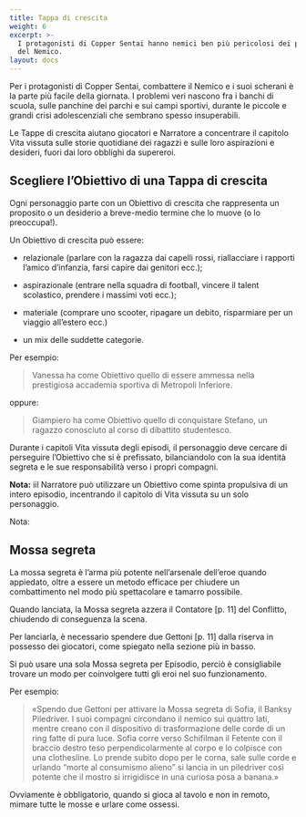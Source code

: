 ```yaml
---
title: Tappa di crescita
weight: 6
excerpt: >-
  I protagonisti di Copper Sentai hanno nemici ben più pericolosi dei pupazzi
  del Nemico.
layout: docs
---
```

Per i protagonisti di Copper Sentai, combattere il Nemico e i suoi scherani è la parte più facile della giornata. I problemi veri nascono fra i banchi di scuola, sulle panchine dei parchi e sui campi sportivi, durante le piccole e grandi crisi adolescenziali che sembrano spesso insuperabili.

Le Tappe di crescita aiutano giocatori e Narratore a concentrare il capitolo Vita vissuta sulle storie quotidiane dei ragazzi e sulle loro aspirazioni e desideri, fuori dai loro obblighi da supereroi.

## Scegliere l’Obiettivo di una Tappa di crescita

Ogni personaggio parte con un Obiettivo di crescita che rappresenta un proposito o un desiderio a breve-medio termine che lo muove (o lo preoccupa!).

Un Obiettivo di crescita può essere:

*   relazionale (parlare con la ragazza dai capelli rossi, riallacciare i rapporti l’amico d’infanzia, farsi capire dai genitori ecc.);

*   aspirazionale (entrare nella squadra di football, vincere il talent scolastico, prendere i massimi voti ecc.);

*   materiale (comprare uno scooter, ripagare un debito, risparmiare per un viaggio all’estero ecc.)

*   un mix delle suddette categorie.

Per esempio:

> Vanessa ha come Obiettivo quello di essere ammessa nella prestigiosa accademia sportiva di Metropoli Inferiore.

oppure:

> Giampiero ha come Obiettivo quello di conquistare Stefano, un ragazzo conosciuto al corso di dibattito studentesco.

Durante i capitoli Vita vissuta degli episodi, il personaggio deve cercare di perseguire l’Obiettivo che si è prefissato, bilanciandolo con la sua identità segreta e le sue responsabilità verso i propri compagni.

<div class="note"><strong>Nota:</strong> iil Narratore può utilizzare un Obiettivo come spinta propulsiva di un intero episodio, incentrando il capitolo di Vita vissuta su un solo personaggio.</div>


Nota: 

## Mossa segreta

La mossa segreta è l’arma più potente nell’arsenale dell’eroe quando appiedato, oltre a essere un metodo efficace per chiudere un combattimento nel modo più spettacolare e tamarro possibile.

Quando lanciata, la Mossa segreta azzera il Contatore \[p. 11] del Conflitto, chiudendo di conseguenza la scena.

Per lanciarla, è necessario spendere due Gettoni \[p. 11] dalla riserva in possesso dei giocatori, come spiegato nella sezione più in basso.

Si può usare una sola Mossa segreta per Episodio, perciò è consigliabile trovare un modo per coinvolgere tutti gli eroi nel suo funzionamento.

Per esempio:

> «Spendo due Gettoni per attivare la Mossa segreta di Sofia, il Banksy Piledriver. I suoi compagni circondano il nemico sui quattro lati, mentre creano con il dispositivo di trasformazione delle corde di un ring fatte di pura luce.
> Sofia corre verso Schifilman il Fetente con il braccio destro teso perpendicolarmente al corpo e lo colpisce con una clothesline. Lo prende subito dopo per le corna, sale sulle corde e urlando “morte al consumismo alieno” si lancia in un piledriver così potente che il mostro si irrigidisce in una curiosa posa a banana.»

Ovviamente è obbligatorio, quando si gioca al tavolo e non in remoto, mimare tutte le mosse e urlare come ossessi.
